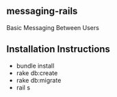 messaging-rails
---------------
Basic Messaging Between Users

Installation Instructions
-------------------------

* bundle install
* rake db:create
* rake db:migrate
* rail s 
